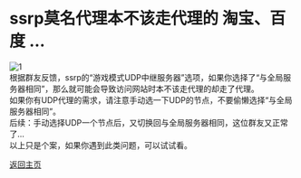 # ssrp莫名代理本不该走代理的 淘宝、百度 ...
![1](https://user-images.githubusercontent.com/73426989/167295292-88e20f67-f2d1-4cac-bbd1-d90465fd5966.png)           
根据群友反馈，ssrp的“游戏模式UDP中继服务器”选项，如果你选择了“与全局服务器相同”，那么就可能会导致访问网站时本不该走代理的却走了代理。         
如果你有UDP代理的需求，请注意手动选一下UDP的节点，不要偷懒选择“与全局服务器相同”。     
后续：手动选择UDP一个节点后，又切换回与全局服务器相同，这位群友又正常了...          
以上只是个案，如果你遇到此类问题，可以试试看。          


[返回主页](../README.md)  
